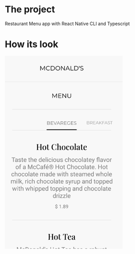 # The project
Restaurant Menu app with React Native CLI and Typescript

# How its look
![Screenshots](screen.gif)
